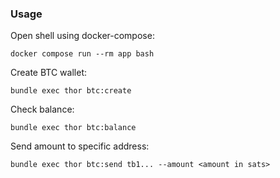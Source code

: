 ### Usage

Open shell using docker-compose:

`docker compose run --rm app bash`

Create BTC wallet:

`bundle exec thor btc:create`

Check balance:

`bundle exec thor btc:balance`

Send amount to specific address:

`bundle exec thor btc:send tb1... --amount <amount in sats>`
